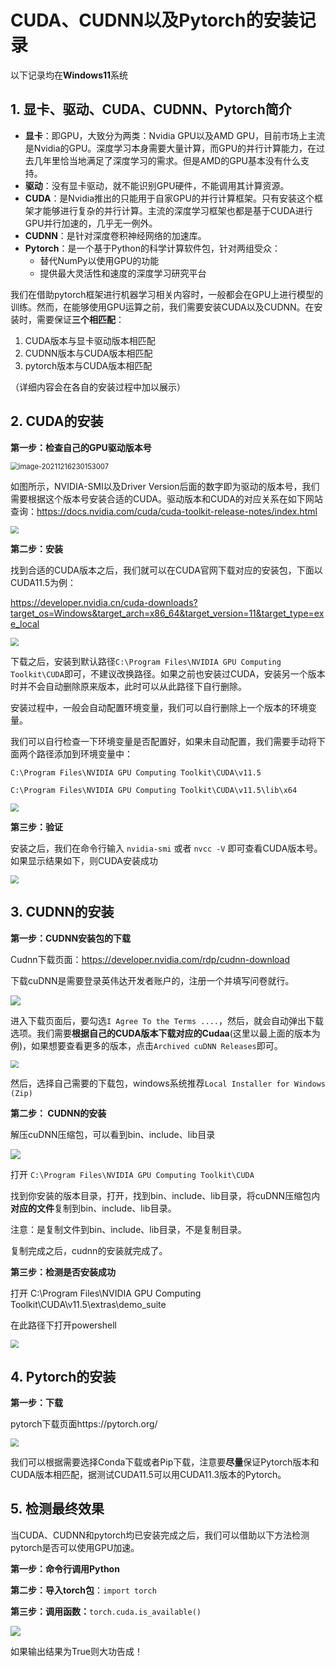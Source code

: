# CUDA、CUDNN以及Pytorch的安装记录

以下记录均在**Windows11**系统

## 1. 显卡、驱动、CUDA、CUDNN、Pytorch简介

- **显卡**：即GPU，大致分为两类：Nvidia GPU以及AMD GPU，目前市场上主流是Nvidia的GPU。深度学习本身需要大量计算，而GPU的并行计算能力，在过去几年里恰当地满足了深度学习的需求。但是AMD的GPU基本没有什么支持。
- **驱动**：没有显卡驱动，就不能识别GPU硬件，不能调用其计算资源。
- **CUDA**：是Nvidia推出的只能用于自家GPU的并行计算框架。只有安装这个框架才能够进行复杂的并行计算。主流的深度学习框架也都是基于CUDA进行GPU并行加速的，几乎无一例外。
- **CUDNN**：是针对深度卷积神经网络的加速库。
- **Pytorch**：是一个基于Python的科学计算软件包，针对两组受众：
  - 替代NumPy以使用GPU的功能
  - 提供最大灵活性和速度的深度学习研究平台



我们在借助pytorch框架进行机器学习相关内容时，一般都会在GPU上进行模型的训练。然而，在能够使用GPU运算之前，我们需要安装CUDA以及CUDNN。在安装时，需要保证**三个相匹配**：

1. CUDA版本与显卡驱动版本相匹配
2. CUDNN版本与CUDA版本相匹配
3. pytorch版本与CUDA版本相匹配

（详细内容会在各自的安装过程中加以展示）



## 2. CUDA的安装

**第一步：检查自己的GPU驱动版本号**

<img src="Figure/CUDA/1.png" alt="image-20211216230153007" style="zoom:80%;" />

如图所示，NVIDIA-SMI以及Driver Version后面的数字即为驱动的版本号，我们需要根据这个版本号安装合适的CUDA。驱动版本和CUDA的对应关系在如下网站查询：https://docs.nvidia.com/cuda/cuda-toolkit-release-notes/index.html

<img src="Figure/CUDA/2.png" style="zoom:80%;" />



**第二步：安装**

找到合适的CUDA版本之后，我们就可以在CUDA官网下载对应的安装包，下面以CUDA11.5为例：

https://developer.nvidia.cn/cuda-downloads?target_os=Windows&target_arch=x86_64&target_version=11&target_type=exe_local

<img src="Figure/CUDA/3.png" style="zoom:80%;" />

下载之后，安装到默认路径`C:\Program Files\NVIDIA GPU Computing Toolkit\CUDA`即可，不建议改换路径。如果之前也安装过CUDA，安装另一个版本时并不会自动删除原来版本，此时可以从此路径下自行删除。

安装过程中，一般会自动配置环境变量，我们可以自行删除上一个版本的环境变量。

我们可以自行检查一下环境变量是否配置好，如果未自动配置，我们需要手动将下面两个路径添加到环境变量中：

`C:\Program Files\NVIDIA GPU Computing Toolkit\CUDA\v11.5`

`C:\Program Files\NVIDIA GPU Computing Toolkit\CUDA\v11.5\lib\x64`

<img src="Figure/CUDA/8.png" style="zoom:80%;" />



**第三步：验证**

安装之后，我们在命令行输入 `nvidia-smi` 或者 `nvcc -V` 即可查看CUDA版本号。如果显示结果如下，则CUDA安装成功

<img src="Figure/CUDA/4.png" style="zoom:80%;" />



## 3. CUDNN的安装

**第一步：CUDNN安装包的下载**

Cudnn下载页面：https://developer.nvidia.com/rdp/cudnn-download

下载cuDNN是需要登录英伟达开发者账户的，注册一个并填写问卷就行。

<img src="Figure/CUDA/5.png" style="zoom:100%;" />

进入下载页面后，要勾选`I Agree To the Terms ....`，然后，就会自动弹出下载选项。我们需要**根据自己的CUDA版本下载对应的Cudaa**(这里以最上面的版本为例)，如果想要查看更多的版本，点击`Archived cuDNN Releases`即可。

<img src="Figure/CUDA/6.png" style="zoom:80%;" />

然后，选择自己需要的下载包，windows系统推荐`Local Installer for Windows (Zip)`



**第二步： CUDNN的安装**

解压cuDNN压缩包，可以看到bin、include、lib目录

![](Figure/CUDA/7.png)

打开 `C:\Program Files\NVIDIA GPU Computing Toolkit\CUDA`

找到你安装的版本目录，打开，找到bin、include、lib目录，将cuDNN压缩包内**对应的文件**复制到bin、include、lib目录。

注意：是复制文件到bin、include、lib目录，不是复制目录。

复制完成之后，cudnn的安装就完成了。



**第三步：检测是否安装成功**

打开 C:\Program Files\NVIDIA GPU Computing Toolkit\CUDA\v11.5\extras\demo_suite

在此路径下打开powershell

<img src="Figure/CUDA/9.png" style="zoom:80%;" />

## 4. Pytorch的安装

**第一步：下载**

pytorch下载页面https://pytorch.org/

<img src="Figure/CUDA/10.png" style="zoom:80%;" />

我们可以根据需要选择Conda下载或者Pip下载，注意要**尽量**保证Pytorch版本和CUDA版本相匹配，据测试CUDA11.5可以用CUDA11.3版本的Pytorch。



## 5. 检测最终效果

当CUDA、CUDNN和pytorch均已安装完成之后，我们可以借助以下方法检测pytorch是否可以使用GPU加速。

**第一步：命令行调用Python**

**第二步：导入torch包**：`import torch`

**第三步：调用函数：**`torch.cuda.is_available()`

![](Figure/CUDA/11.png)

如果输出结果为True则大功告成！

